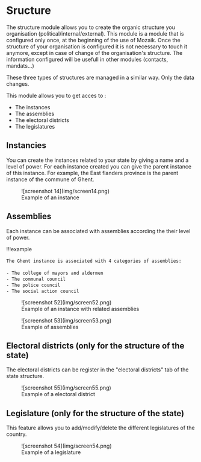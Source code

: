# Sructure

The structure module allows you to create the organic structure you organisation (political/internal/external). This module is a module that is configured only once, at the beginning of the use of Mozaik. Once the structure of your organisation is configured it is not necessary to touch it anymore, except in case of change of the organisation's structure. The information configured will be usefull in other modules (contacts, mandats...)

These three types of structures are managed in a similar way. Only the data changes.

This module allows you to get acces to : 

- The instances
- The assemblies
- The electoral districts
- The legislatures

## Instancies

You can create the instances related to your state by giving a name and a level of power. For each instance created you can give the parent instance of this instance. For example, the East flanders province is the parent instance of the commune of Ghent.

<figure markdown>
![screenshot 14](img/screen14.png)
<figcaption>Example of an instance</figcaption>
</figure>

## Assemblies
Each instance can be associated with assemblies according the their level of power. 

!!!example

    The Ghent instance is associated with 4 categories of assemblies:

    - The college of mayors and aldermen 
    - The communal council
    - The police council
    - The social action council

<figure markdown>
![screenshot 52](img/screen52.png)
<figcaption>Example of an instance with related assemblies</figcaption>
</figure>

<figure markdown>
![screenshot 53](img/screen53.png)
<figcaption>Example of assemblies</figcaption>
</figure>

## Electoral districts (only for the structure of the state)

The electoral districts can be register in the "electoral districts" tab of the state structure.

<figure markdown>
![screenshot 55](img/screen55.png)
<figcaption>Example of a electoral district</figcaption>
</figure>

## Legislature (only for the structure of the state)

This feature allows you to add/modify/delete the different legislatures of the country.

<figure markdown>
![screenshot 54](img/screen54.png)
<figcaption>Example of a legislature</figcaption>
</figure>
